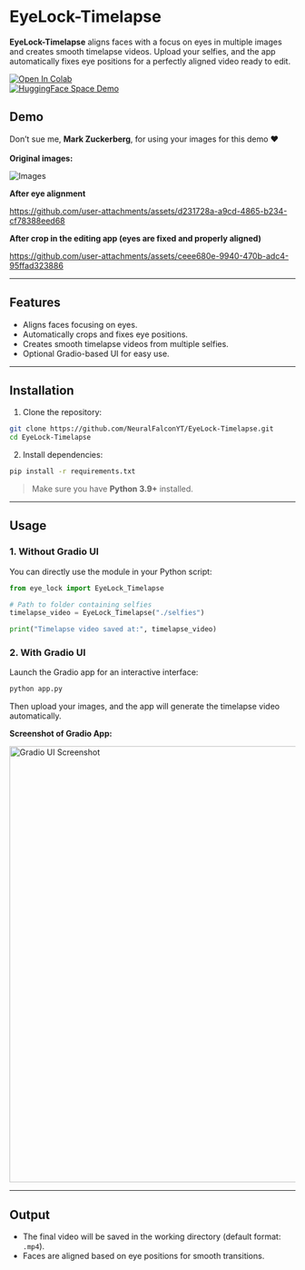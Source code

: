 
# EyeLock-Timelapse

**EyeLock-Timelapse** aligns faces with a focus on eyes in multiple images and creates smooth timelapse videos. Upload your selfies, and the app automatically fixes eye positions for a perfectly aligned video ready to edit.  

[![Open In Colab](https://colab.research.google.com/assets/colab-badge.svg)](https://colab.research.google.com/github/NeuralFalconYT/EyeLock-Timelapse/blob/main/colab.ipynb) <br>
[![HuggingFace Space Demo](https://img.shields.io/badge/🤗-Space%20demo-yellow)](https://huggingface.co/spaces/NeuralFalcon/EyeLock-Timelapse)



## Demo
Don’t sue me, **Mark Zuckerberg**, for using your images for this demo ❤️ <br> <br>
**Original images:**  


![Images](https://github.com/user-attachments/assets/2552dba5-48b7-4603-a637-7eb6581ee023)

**After eye alignment**  

https://github.com/user-attachments/assets/d231728a-a9cd-4865-b234-cf78388eed68


**After crop in the editing app (eyes are fixed and properly aligned)**


https://github.com/user-attachments/assets/ceee680e-9940-470b-adc4-95ffad323886


---

## Features

- Aligns faces focusing on eyes.  
- Automatically crops and fixes eye positions.  
- Creates smooth timelapse videos from multiple selfies.  
- Optional Gradio-based UI for easy use.

---

## Installation

1. Clone the repository:

```bash
git clone https://github.com/NeuralFalconYT/EyeLock-Timelapse.git
cd EyeLock-Timelapse
````

2. Install dependencies:

```bash
pip install -r requirements.txt
```

> Make sure you have **Python 3.9+** installed.

---

## Usage

### 1. Without Gradio UI

You can directly use the module in your Python script:

```python
from eye_lock import EyeLock_Timelapse

# Path to folder containing selfies
timelapse_video = EyeLock_Timelapse("./selfies")

print("Timelapse video saved at:", timelapse_video)
```

### 2. With Gradio UI

Launch the Gradio app for an interactive interface:

```bash
python app.py
```

Then upload your images, and the app will generate the timelapse video automatically.

**Screenshot of Gradio App:**

<img width="1432" height="768" alt="Gradio UI Screenshot" src="https://github.com/user-attachments/assets/4b16898f-26e0-4e4e-b855-f9db16296a5d" />

---

## Output

* The final video will be saved in the working directory (default format: `.mp4`).
* Faces are aligned based on eye positions for smooth transitions.







